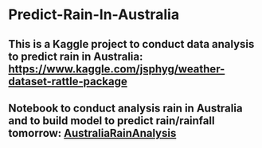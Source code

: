 # Predict-Rain-In-Australia

## This is a Kaggle project to conduct data analysis to predict rain in Australia: https://www.kaggle.com/jsphyg/weather-dataset-rattle-package

## Notebook to conduct analysis rain in Australia and to build model to predict rain/rainfall tomorrow: <a href="AustraliaRainAnalysis.ipynb">AustraliaRainAnalysis</a>
